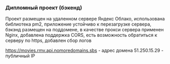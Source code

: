 ### Дипломный проект (бэкенд)

Проект размещен на удаленном сервере Яндекс Облако, использована библиотека pm2, приложение устойчиво к перезагрузке сервера, бэкэнд размещен на поддомене, в качестве прокси сервера применен Nginx, добавлена поддержка CORS, есть возможность обратиться к серверу по https, добавлен сбор логов

https://movies.rmv.api.nomoredomains.sbs - адрес домена
51.250.15.29 - публичный IP
